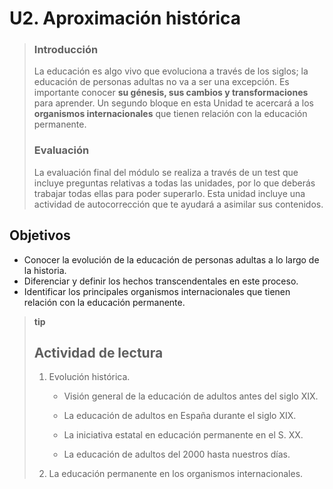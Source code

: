 # U2. Aproximación histórica

> ### Introducción
>
> La educación es algo vivo que evoluciona a través de los siglos; la educación de personas adultas no va a ser una excepción. Es importante conocer **su génesis, sus cambios y transformaciones** para aprender. Un segundo bloque en esta Unidad te acercará a los **organismos internacionales** que tienen relación con la educación permanente.
>
> ### Evaluación
>
> La evaluación final del módulo se realiza a través de un test que incluye preguntas relativas a todas las unidades, por lo que deberás trabajar todas ellas para poder superarlo. Esta unidad incluye una actividad de autocorrección que te ayudará a asimilar sus contenidos.

## Objetivos

* Conocer la evolución de la educación de personas adultas a lo largo de la historia.
* Diferenciar y definir los hechos transcendentales en este proceso.
* Identificar los principales organismos internacionales que tienen relación con la educación permanente.

> **tip**
>
> ## Actividad de lectura
>
> 1. Evolución histórica.
>
>    * Visión general de la educación de adultos antes del siglo XIX.
>
>    * La educación de adultos en España durante el siglo XIX.
>
>    * La iniciativa estatal en educación permanente en el S. XX.
>
>    * La educación de adultos del 2000 hasta nuestros días.
>
> 2. La educación permanente en los organismos internacionales.



